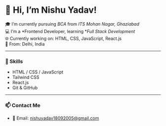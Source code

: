 # 👋 Hi, I’m Nishu Yadav!

🎓 I’m currently pursuing *BCA* from *ITS Mohan Nagar, Ghaziabad*  
💻 I’m a *Frontend Developer, learning **Full Stack Development*  
🌐 Currently working on: HTML, CSS, JavaScript, React.js  
📍 From: Delhi, India

---

### 🔧 Skills
- HTML / CSS / JavaScript
- Tailwind CSS
- React.js
- Git & GitHub

---

### 📫 Contact Me
- 📧 Email: nishuyadav18092005@gmail.com

